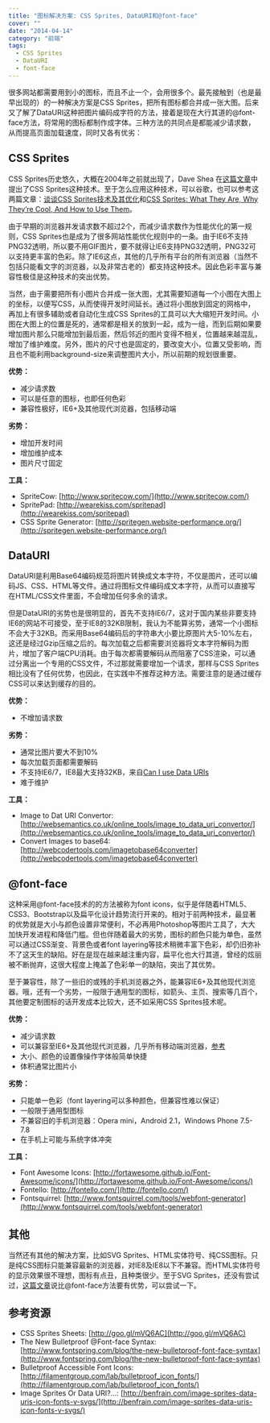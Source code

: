 ```yaml
---
title: "图标解决方案: CSS Sprites, DataURI和@font-face"
cover: ""
date: "2014-04-14"
category: "前端"
tags:
  - CSS Sprites
  - DataURI
  - font-face
---
```


很多网站都需要用到小的图标，而且不止一个，会用很多个。最先接触到（也是最早出现的）的一种解决方案是CSS Sprites，把所有图标都合并成一张大图。后来又了解了DataURI这种把图片编码成字符的方法，接着是现在大行其道的@font-face方法，将常用的图标都制作成字体。三种方法的共同点是都能减少请求数，从而提高页面加载速度，同时又各有优劣：

## CSS Sprites

CSS Sprites历史悠久，大概在2004年之前就出现了，Dave Shea 在[这篇文章](http://alistapart.com/article/sprites)中提出了CSS Sprites这种技术。至于怎么应用这种技术，可以谷歌，也可以参考这两篇文章：[谈谈CSS Sprites技术及其优化](http://udc.weibo.com/2012/05/%E8%B0%88%E8%B0%88css-sprites%E6%8A%80%E6%9C%AF%E5%8F%8A%E5%85%B6%E4%BC%98%E5%8C%96/)和[CSS Sprites: What They Are, Why They’re Cool, And How to Use Them](http://css-tricks.com/css-sprites/)。

由于早期的浏览器并发请求数不超过2个，而减少请求数作为性能优化的第一规则，CSS Sprites也是成为了很多网站性能优化规则中的一条。由于IE6不支持PNG32透明，所以要不用GIF图片，要不就得让IE6支持PNG32透明，PNG32可以支持更丰富的色彩。除了IE6这点，其他的几乎所有平台的所有浏览器（当然不包括只能看文字的浏览器，以及非常古老的）都支持这种技术。因此色彩丰富与兼容性极佳是这种技术的突出优势。

当然，由于需要把所有小图片合并成一张大图，尤其需要知道每一个小图在大图上的坐标，以便写CSS，从而使得开发时间延长。通过将小图放到固定的网格中，再加上有很多辅助或者自动化生成CSS Sprites的工具可以大大缩短开发时间。小图在大图上的位置是死的，通常都是相关的放到一起，成为一组，而到后期如果要增加图片那么只能增加到最后面，然后邻近的图片变得不相关，位置越来越混乱，增加了维护难度。另外，图片的尺寸也是固定的，要改变大小，位置又受影响，而且也不能利用background-size来调整图片大小，所以前期的规划很重要。

**优势：**

* 减少请求数
* 可以是任意的图标，也即任何色彩
* 兼容性极好，IE6+及其他现代浏览器，包括移动端

**劣势：**

* 增加开发时间
* 增加维护成本
* 图片尺寸固定

**工具：**

* SpriteCow: [http://www.spritecow.com/](http://www.spritecow.com/)
* SpritePad: [http://wearekiss.com/spritepad](http://wearekiss.com/spritepad)
* CSS Sprite Generator: [http://spritegen.website-performance.org/](http://spritegen.website-performance.org/)

## DataURI

DataURI是利用Base64编码规范将图片转换成文本字符，不仅是图片，还可以编码JS、CSS、HTML等文件。通过将图标文件编码成文本字符，从而可以直接写在HTML/CSS文件里面，不会增加任何多余的请求。

但是DataURI的劣势也是很明显的，首先不支持IE6/7，这对于国内某些非要支持IE6的网站不可接受，至于IE8的32KB限制，我认为不能算劣势，通常一个小图标不会大于32KB。而采用Base64编码后的字符串大小要比原图片大5-10%左右，这还是经过Gzip压缩之后的。每次加载之后都需要浏览器将文本字符解码为图片，增加了客户端CPU消耗。由于每次都需要解码从而阻塞了CSS渲染，可以通过分离出一个专用的CSS文件，不过那就需要增加一个请求，那样与CSS Sprites相比没有了任何优势，也因此，在实践中不推荐这种方法。需要注意的是通过缓存CSS可以来达到缓存的目的。

**优势：**

* 不增加请求数

**劣势：**

* 通常比图片要大不到10%
* 每次加载页面都需要解码
* 不支持IE6/7，IE8最大支持32KB，来自[Can I use Data URIs](http://caniuse.com/datauri)
* 难于维护

**工具：**

* Image to Dat URI Convertor: [http://websemantics.co.uk/online_tools/image_to_data_uri_convertor/](http://websemantics.co.uk/online_tools/image_to_data_uri_convertor/)
* Convert Images to base64: [http://webcodertools.com/imagetobase64converter](http://webcodertools.com/imagetobase64converter)

## @font-face

这种采用@font-face技术的的方法被称为font icons，似乎是伴随着HTML5、CSS3、Bootstrap以及扁平化设计趋势流行开来的。相对于前两种技术，最显著的优势就是大小与颜色设置非常便利，不必再用Photoshop等图片工具了，大大加快开发进程和降低门槛。但也伴随着最大的劣势，图标的颜色只能为单色，虽然可以通过CSS渐变、背景色或者font layering等技术稍微丰富下色彩，却仍旧弥补不了这天生的缺陷。好在是现在越来越注重内容，扁平化也大行其道，曾经的炫丽被不断抛弃，这很大程度上掩盖了色彩单一的缺陷，突出了其优势。

至于兼容性，除了一些旧的或残的手机浏览器之外，能兼容IE6+及其他现代浏览器。哦，还有一个劣势，一般限于通用型的图标，如箭头、主页、搜索等几百个，其他要定制图标的话开发成本比较大，还不如采用CSS Sprites技术呢。

**优势：**

* 减少请求数
* 可以兼容至IE6+及其他现代浏览器，几乎所有移动端浏览器，[参考](http://caniuse.com/fontface)
* 大小、颜色的设置像操作字体般简单快捷
* 体积通常比图片小

**劣势：**

* 只能单一色彩（font layering可以多种颜色，但兼容性难以保证）
* 一般限于通用型图标
* 不兼容旧的手机浏览器：Opera mini，Android 2.1，Windows Phone 7.5-7.8
* 在手机上可能与系统字体冲突

**工具：**

* Font Awesome Icons: [http://fortawesome.github.io/Font-Awesome/icons/](http://fortawesome.github.io/Font-Awesome/icons/)
* Fontello: [http://fontello.com/](http://fontello.com/)
* Fontsquirrel: [http://www.fontsquirrel.com/tools/webfont-generator](http://www.fontsquirrel.com/tools/webfont-generator)

## 其他

当然还有其他的解决方案，比如SVG Sprites、HTML实体符号、纯CSS图标。只是纯CSS图标只能兼容最新的浏览器，对IE8及IE8以下不兼容。而HTML实体符号的显示效果很不理想，图标有点丑，且种类很少。至于SVG Sprites，还没有尝试过，[这篇文章](http://ianfeather.co.uk/ten-reasons-we-switched-from-an-icon-font-to-svg/)说比@font-face方法要有优势，可以尝试一下。

## 参考资源

* CSS Sprites Sheets: [http://goo.gl/mVQ6AC](http://goo.gl/mVQ6AC)
* The New Bulletproof @Font-face Syntax: [http://www.fontspring.com/blog/the-new-bulletproof-font-face-syntax](http://www.fontspring.com/blog/the-new-bulletproof-font-face-syntax)
* Bulletproof Accessible Font Icons: [http://filamentgroup.com/lab/bulletproof_icon_fonts/](http://filamentgroup.com/lab/bulletproof_icon_fonts/)
* Image Sprites Or Data URI?...: [http://benfrain.com/image-sprites-data-uris-icon-fonts-v-svgs/](http://benfrain.com/image-sprites-data-uris-icon-fonts-v-svgs/)
